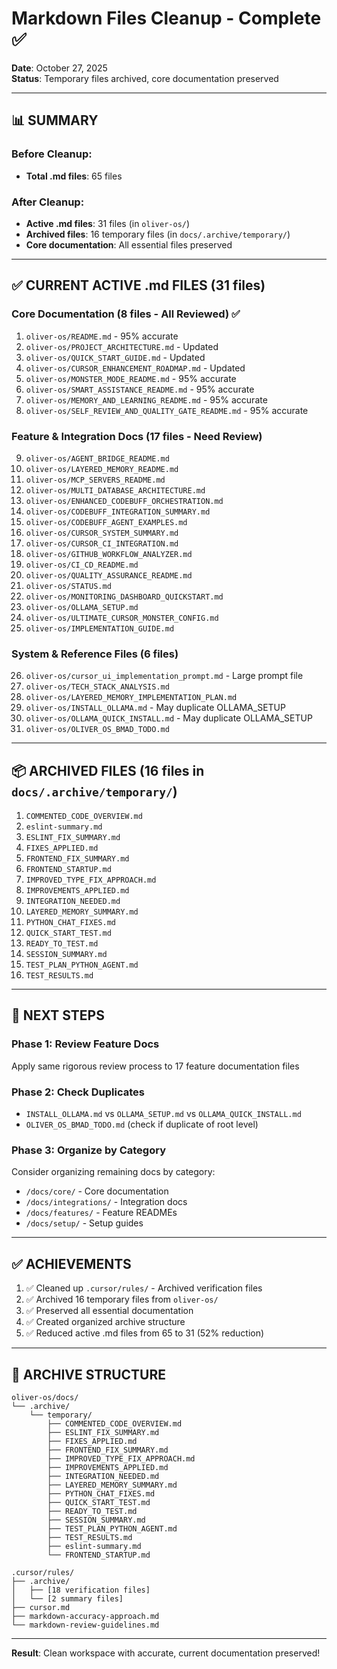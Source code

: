# Markdown Files Cleanup - Complete ✅

**Date**: October 27, 2025  
**Status**: Temporary files archived, core documentation preserved

---

## 📊 **SUMMARY**

### Before Cleanup:
- **Total .md files**: 65 files

### After Cleanup:
- **Active .md files**: 31 files (in `oliver-os/`)
- **Archived files**: 16 temporary files (in `docs/.archive/temporary/`)
- **Core documentation**: All essential files preserved

---

## ✅ **CURRENT ACTIVE .md FILES** (31 files)

### **Core Documentation** (8 files - All Reviewed) ✅
1. `oliver-os/README.md` - 95% accurate
2. `oliver-os/PROJECT_ARCHITECTURE.md` - Updated
3. `oliver-os/QUICK_START_GUIDE.md` - Updated
4. `oliver-os/CURSOR_ENHANCEMENT_ROADMAP.md` - Updated
5. `oliver-os/MONSTER_MODE_README.md` - 95% accurate
6. `oliver-os/SMART_ASSISTANCE_README.md` - 95% accurate
7. `oliver-os/MEMORY_AND_LEARNING_README.md` - 95% accurate
8. `oliver-os/SELF_REVIEW_AND_QUALITY_GATE_README.md` - 95% accurate

### **Feature & Integration Docs** (17 files - Need Review)
9. `oliver-os/AGENT_BRIDGE_README.md`
10. `oliver-os/LAYERED_MEMORY_README.md`
11. `oliver-os/MCP_SERVERS_README.md`
12. `oliver-os/MULTI_DATABASE_ARCHITECTURE.md`
13. `oliver-os/ENHANCED_CODEBUFF_ORCHESTRATION.md`
14. `oliver-os/CODEBUFF_INTEGRATION_SUMMARY.md`
15. `oliver-os/CODEBUFF_AGENT_EXAMPLES.md`
16. `oliver-os/CURSOR_SYSTEM_SUMMARY.md`
17. `oliver-os/CURSOR_CI_INTEGRATION.md`
18. `oliver-os/GITHUB_WORKFLOW_ANALYZER.md`
19. `oliver-os/CI_CD_README.md`
20. `oliver-os/QUALITY_ASSURANCE_README.md`
21. `oliver-os/STATUS.md`
22. `oliver-os/MONITORING_DASHBOARD_QUICKSTART.md`
23. `oliver-os/OLLAMA_SETUP.md`
24. `oliver-os/ULTIMATE_CURSOR_MONSTER_CONFIG.md`
25. `oliver-os/IMPLEMENTATION_GUIDE.md`

### **System & Reference Files** (6 files)
26. `oliver-os/cursor_ui_implementation_prompt.md` - Large prompt file
27. `oliver-os/TECH_STACK_ANALYSIS.md`
28. `oliver-os/LAYERED_MEMORY_IMPLEMENTATION_PLAN.md`
29. `oliver-os/INSTALL_OLLAMA.md` - May duplicate OLLAMA_SETUP
30. `oliver-os/OLLAMA_QUICK_INSTALL.md` - May duplicate OLLAMA_SETUP
31. `oliver-os/OLIVER_OS_BMAD_TODO.md`

---

## 📦 **ARCHIVED FILES** (16 files in `docs/.archive/temporary/`)

1. `COMMENTED_CODE_OVERVIEW.md`
2. `eslint-summary.md`
3. `ESLINT_FIX_SUMMARY.md`
4. `FIXES_APPLIED.md`
5. `FRONTEND_FIX_SUMMARY.md`
6. `FRONTEND_STARTUP.md`
7. `IMPROVED_TYPE_FIX_APPROACH.md`
8. `IMPROVEMENTS_APPLIED.md`
9. `INTEGRATION_NEEDED.md`
10. `LAYERED_MEMORY_SUMMARY.md`
11. `PYTHON_CHAT_FIXES.md`
12. `QUICK_START_TEST.md`
13. `READY_TO_TEST.md`
14. `SESSION_SUMMARY.md`
15. `TEST_PLAN_PYTHON_AGENT.md`
16. `TEST_RESULTS.md`

---

## 🎯 **NEXT STEPS**

### Phase 1: Review Feature Docs
Apply same rigorous review process to 17 feature documentation files

### Phase 2: Check Duplicates
- `INSTALL_OLLAMA.md` vs `OLLAMA_SETUP.md` vs `OLLAMA_QUICK_INSTALL.md`
- `OLIVER_OS_BMAD_TODO.md` (check if duplicate of root level)

### Phase 3: Organize by Category
Consider organizing remaining docs by category:
- `/docs/core/` - Core documentation
- `/docs/integrations/` - Integration docs
- `/docs/features/` - Feature READMEs
- `/docs/setup/` - Setup guides

---

## ✅ **ACHIEVEMENTS**

1. ✅ Cleaned up `.cursor/rules/` - Archived verification files
2. ✅ Archived 16 temporary files from `oliver-os/`
3. ✅ Preserved all essential documentation
4. ✅ Created organized archive structure
5. ✅ Reduced active .md files from 65 to 31 (52% reduction)

---

## 📂 **ARCHIVE STRUCTURE**

```
oliver-os/docs/
└── .archive/
    └── temporary/
        ├── COMMENTED_CODE_OVERVIEW.md
        ├── ESLINT_FIX_SUMMARY.md
        ├── FIXES_APPLIED.md
        ├── FRONTEND_FIX_SUMMARY.md
        ├── IMPROVED_TYPE_FIX_APPROACH.md
        ├── IMPROVEMENTS_APPLIED.md
        ├── INTEGRATION_NEEDED.md
        ├── LAYERED_MEMORY_SUMMARY.md
        ├── PYTHON_CHAT_FIXES.md
        ├── QUICK_START_TEST.md
        ├── READY_TO_TEST.md
        ├── SESSION_SUMMARY.md
        ├── TEST_PLAN_PYTHON_AGENT.md
        ├── TEST_RESULTS.md
        ├── eslint-summary.md
        └── FRONTEND_STARTUP.md

.cursor/rules/
├── .archive/
│   ├── [18 verification files]
│   └── [2 summary files]
├── cursor.md
├── markdown-accuracy-approach.md
└── markdown-review-guidelines.md
```

---

**Result**: Clean workspace with accurate, current documentation preserved!

